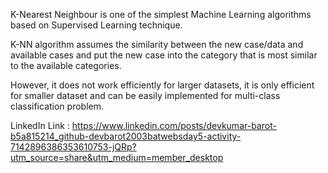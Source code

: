 K-Nearest Neighbour is one of the simplest Machine Learning algorithms based on Supervised Learning technique.

K-NN algorithm assumes the similarity between the new case/data and available cases and put the new case into the category that is most similar to the available categories.

However, it does not work efficiently for larger datasets, it is only efficient for smaller dataset and can be easily implemented for multi-class classification problem.

LinkedIn Link : https://www.linkedin.com/posts/devkumar-barot-b5a815214_github-devbarot2003batwebsday5-activity-7142896386353610753-jQRp?utm_source=share&utm_medium=member_desktop
